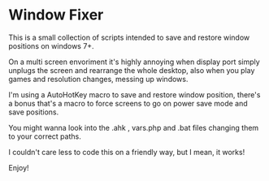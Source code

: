 # Window Fixer

This is a small collection of scripts intended to save and restore window positions on windows 7+.

On a multi screen envoriment it's highly annoying when display port simply unplugs the screen and rearrange the whole desktop, also when you play games and resolution changes, messing up windows.

I'm using a AutoHotKey macro to save and restore window position, there's a bonus that's a macro to force screens to go on power save mode and save positions.

You might wanna look into the .ahk , vars.php and .bat files changing them to your correct paths.

I couldn't care less to code this on a friendly way, but I mean, it works!

Enjoy!